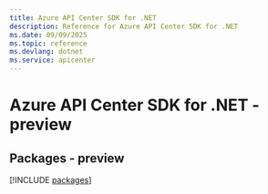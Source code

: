 ```yaml
---
title: Azure API Center SDK for .NET
description: Reference for Azure API Center SDK for .NET
ms.date: 09/09/2025
ms.topic: reference
ms.devlang: dotnet
ms.service: apicenter
---
```

# Azure API Center SDK for .NET - preview
## Packages - preview
[!INCLUDE [packages](api-center-index.md)]